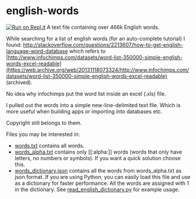 english-words
=============
[![Run on Repl.it](https://repl.it/badge/github/dwyl/english-words)](https://repl.it/github/dwyl/english-words)
A text file containing over 466k English words.

While searching for a list of english words (for an auto-complete tutorial)
I found: http://stackoverflow.com/questions/2213607/how-to-get-english-language-word-database which refers to [http://www.infochimps.com/datasets/word-list-350000-simple-english-words-excel-readable](https://web.archive.org/web/20131118073324/http://www.infochimps.com/datasets/word-list-350000-simple-english-words-excel-readable) (archived).

No idea why infochimps put the word list inside an excel (.xls) file.

I pulled out the words into a simple new-line-delimited text file.
Which is more useful when building apps or importing into databases etc.

Copyright still belongs to them.

Files you may be interested in:

-  [words.txt](words.txt) contains all words.
-  [words_alpha.txt](words_alpha.txt) contains only [[:alpha:]] words (words that only have letters, no numbers or symbols). If you want a quick solution choose this.
-  [words_dictionary.json](words_dictionary.json) contains all the words from words_alpha.txt as json format. 
If you are using Python, you can easily load this file and use as a dictionary for faster performance. All the words are assigned with 1 in the dictionary.
See [read_english_dictionary.py](read_english_dictionary.py) for example usage.

